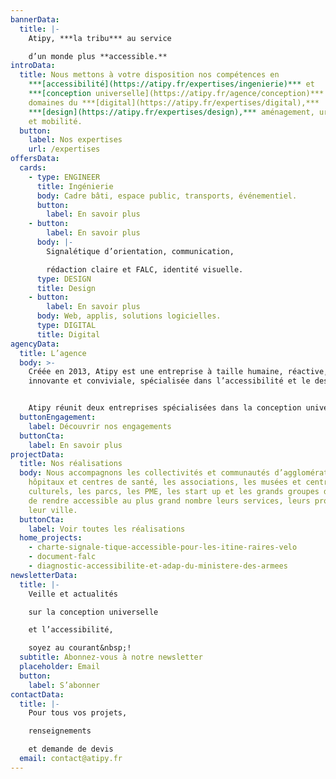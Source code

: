 ```yaml
---
bannerData:
  title: |-
    Atipy, ***la tribu*** au service

    d’un monde plus **accessible.**
introData:
  title: Nous mettons à votre disposition nos compétences en
    ***[accessibilité](https://atipy.fr/expertises/ingenierie)*** et
    ***[conception universelle](https://atipy.fr/agence/conception)*** dans les
    domaines du ***[digital](https://atipy.fr/expertises/digital),***
    ***[design](https://atipy.fr/expertises/design),*** aménagement, urbanisme
    et mobilité.
  button:
    label: Nos expertises
    url: /expertises
offersData:
  cards:
    - type: ENGINEER
      title: Ingénierie
      body: Cadre bâti, espace public, transports, événementiel.
      button:
        label: En savoir plus
    - button:
        label: En savoir plus
      body: |-
        Signalétique d’orientation, communication,

        rédaction claire et FALC, identité visuelle.
      type: DESIGN
      title: Design
    - button:
        label: En savoir plus
      body: Web, applis, solutions logicielles.
      type: DIGITAL
      title: Digital
agencyData:
  title: L’agence
  body: >-
    Créée en 2013, Atipy est une entreprise à taille humaine, réactive,
    innovante et conviviale, spécialisée dans l’accessibilité et le design.


    Atipy réunit deux entreprises spécialisées dans la conception universelle et l’accessibilité&nbsp;: Divercities et Agence Adéquat. En 2021, cette fusion prend le nom d’Atipy, une association évidente après 10 années de partenariat. Fort de ses expériences sur des projets d’envergures, Atipy accompagne les structures publiques comme privées dans la réflexion et la mise en place de dispositifs accessibles et inclusifs.
  buttonEngagement:
    label: Découvrir nos engagements
  buttonCta:
    label: En savoir plus
projectData:
  title: Nos réalisations
  body: Nous accompagnons les collectivités et communautés d’agglomération, les
    hôpitaux et centres de santé, les associations, les musées et centres
    culturels, les parcs, les PME, les start up et les grands groupes désireux
    de rendre accessible au plus grand nombre leurs services, leurs produits,
    leur ville.
  buttonCta:
    label: Voir toutes les réalisations
  home_projects:
    - charte-signale-tique-accessible-pour-les-itine-raires-velo
    - document-falc
    - diagnostic-accessibilite-et-adap-du-ministere-des-armees
newsletterData:
  title: |-
    Veille et actualités

    sur la conception universelle

    et l’accessibilité,

    soyez au courant&nbsp;!
  subtitle: Abonnez-vous à notre newsletter
  placeholder: Email
  button:
    label: S’abonner
contactData:
  title: |-
    Pour tous vos projets,

    renseignements

    et demande de devis
  email: contact@atipy.fr
---
```

